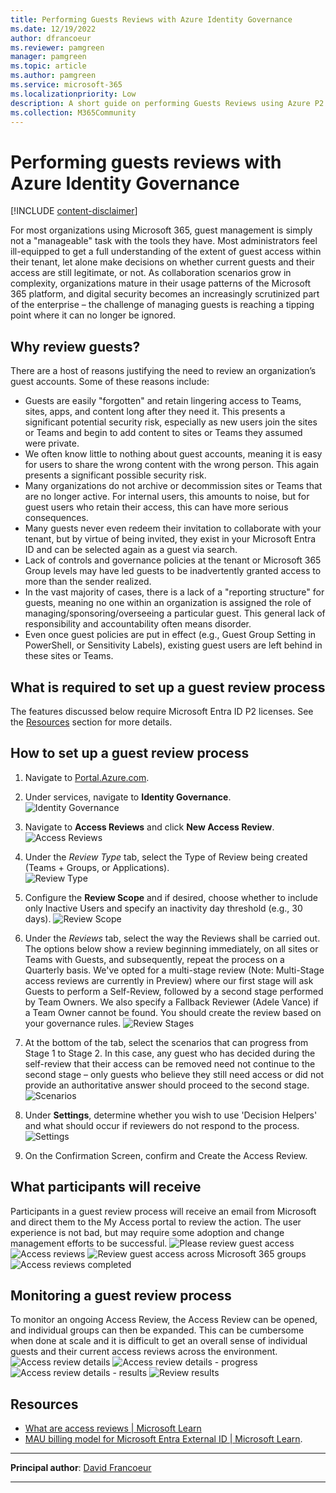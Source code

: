 ```yaml
---
title: Performing Guests Reviews with Azure Identity Governance
ms.date: 12/19/2022
author: dfrancoeur
ms.reviewer: pamgreen
manager: pamgreen
ms.topic: article
ms.author: pamgreen
ms.service: microsoft-365
ms.localizationpriority: Low
description: A short guide on performing Guests Reviews using Azure P2 and its Identity Governance features.
ms.collection: M365Community
---
```


# Performing guests reviews with Azure Identity Governance

[!INCLUDE [content-disclaimer](includes/content-disclaimer.md)]

For most organizations using Microsoft 365, guest management is simply not a "manageable" task with the tools they have. Most administrators feel ill-equipped to get a full understanding of the extent of guest access within their tenant, let alone make decisions on whether current guests and their access are still legitimate, or not. As collaboration scenarios grow in complexity, organizations mature in their usage patterns of the Microsoft 365 platform, and digital security becomes an increasingly scrutinized part of the enterprise – the challenge of managing guests is reaching a tipping point where it can no longer be ignored.

## Why review guests?

There are a host of reasons justifying the need to review an organization’s guest accounts. Some of these reasons include:

- Guests are easily "forgotten" and retain lingering access to Teams, sites, apps, and content long after they need it. This presents a significant potential security risk, especially as new users join the sites or Teams and begin to add content to sites or Teams they assumed were private.
- We often know little to nothing about guest accounts, meaning it is easy for users to share the wrong content with the wrong person. This again presents a significant possible security risk.
- Many organizations do not archive or decommission sites or Teams that are no longer active. For internal users, this amounts to noise, but for guest users who retain their access, this can have more serious consequences.
- Many guests never even redeem their invitation to collaborate with your tenant, but by virtue of being invited, they exist in your Microsoft Entra ID and can be selected again as a guest via search.
- Lack of controls and governance policies at the tenant or Microsoft 365 Group levels may have led guests to be inadvertently granted access to more than the sender realized.
- In the vast majority of cases, there is a lack of a "reporting structure" for guests, meaning no one within an organization is assigned the role of managing/sponsoring/overseeing a particular guest. This general lack of responsibility and accountability often means disorder.
- Even once guest policies are put in effect (e.g., Guest Group Setting in PowerShell, or Sensitivity Labels), existing guest users are left behind in these sites or Teams.

## What is required to set up a guest review process

The features discussed below require Microsoft Entra ID P2 licenses. See the [Resources](#resources) section for more details.

## How to set up a guest review process

1. Navigate to [Portal.Azure.com](https://portal.azure.com/).

2. Under services, navigate to **Identity Governance**.  
![Identity Governance](media/performing-guest-reviews/guestreviews1.png)

3. Navigate to **Access Reviews** and click **New Access Review**.  
![Access Reviews](media/performing-guest-reviews/guestreviews2.png)

4. Under the *Review Type* tab, select the Type of Review being created (Teams + Groups, or Applications).  
![Review Type](media/performing-guest-reviews/guestreviews3.png)

5. Configure the **Review Scope** and if desired, choose whether to include only Inactive Users and specify an inactivity day threshold (e.g., 30 days).
![Review Scope](media/performing-guest-reviews/guestreviews4.png)

6. Under the *Reviews* tab, select the way the Reviews shall be carried out. The options below show a review beginning immediately, on all sites or Teams with Guests, and subsequently, repeat the process on a Quarterly basis. We've opted for a multi-stage review (Note: Multi-Stage access reviews are currently in Preview) where our first stage will ask Guests to perform a Self-Review, followed by a second stage performed by Team Owners. We also specify a Fallback Reviewer (Adele Vance) if a Team Owner cannot be found. You should create the review based on your governance rules.
![Review Stages](media/performing-guest-reviews/guestreviews5.png)

7. At the bottom of the tab, select the scenarios that can progress from Stage 1 to Stage 2. In this case, any guest who has decided during the self-review that their access can be removed need not continue to the second stage – only guests who believe they still need access or did not provide an authoritative answer should proceed to the second stage.
![Scenarios](media/performing-guest-reviews/guestreviews6.png)

8. Under **Settings**, determine whether you wish to use 'Decision Helpers' and what should occur if reviewers do not respond to the process.
![Settings](media/performing-guest-reviews/guestreviews7.png)

9. On the Confirmation Screen, confirm and Create the Access Review.

## What participants will receive

Participants in a guest review process will receive an email from Microsoft and direct them to the My Access portal to review the action. The user experience is not bad, but may require some adoption and change management efforts to be successful.
![Please review guest access](media/performing-guest-reviews/guestreviews8.png)
![Access reviews](media/performing-guest-reviews/guestreviews9.png)
![Review guest access across Microsoft 365 groups](media/performing-guest-reviews/guestreviews10.png)
![Access reviews completed](media/performing-guest-reviews/guestreviews11.png)

## Monitoring a guest review process

To monitor an ongoing Access Review, the Access Review can be opened, and individual groups can then be expanded. This can be cumbersome when done at scale and it is difficult to get an overall sense of individual guests and their current access reviews across the environment.
![Access review details](media/performing-guest-reviews/guestreviews12.png)
![Access review details - progress](media/performing-guest-reviews/guestreviews13.png)
![Access review details - results](media/performing-guest-reviews/guestreviews14.png)
![Review results](media/performing-guest-reviews/guestreviews15.png)

## Resources

- [What are access reviews | Microsoft Learn](/azure/active-directory/governance/access-reviews-overview)
- [MAU billing model for Microsoft Entra External ID | Microsoft Learn](/azure/active-directory/external-identities/external-identities-pricing).

---

**Principal author**: [David Francoeur](https://www.linkedin.com/in/dfrancoeur/)

---
